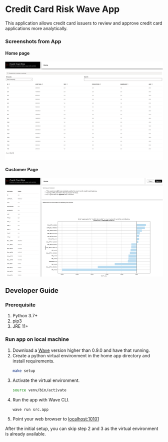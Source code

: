 # Credit Card Risk Wave App

This application allows credit card issuers to review and approve credit card applications more analytically.

### Screenshots from App

#### Home page

![Credit Risk App Screenshot - Home Page](docs/screenshots/credit-risk-home-page.png)

#### Customer Page 

![Credit Risk App Screenshot - Customer Page](docs/screenshots/credit-risk-customer-page.png)

## Developer Guide 

### Prerequisite 
1. Python 3.7+
2. pip3
3. JRE 11+

### Run app on local machine 

1. Download a [Wave](https://github.com/h2oai/wave/releases) version higher than 0.9.0 and have that running. 
2. Create a python virtual environment in the home app directory and install requirements. 
    ```bash
    make setup
    ```
3. Activate the virtual environment.
    ```bash 
    source venv/bin/activate
    ```
4. Run the app with Wave CLI.
    ```bash
    wave run src.app
    ```
5. Point your web browser to [localhost:10101](http://localhost:10101)

After the initial setup, you can skip step 2 and 3 as the virtual environment is already available.
